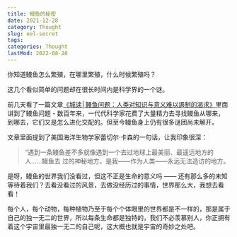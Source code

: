 ```yaml
---
title: 鳗鱼的秘密
date: 2021-12-28
category: Thought
slug: eel-secret
tags:
categories: Thought
lastMod: 2022-08-20
---
```

你知道鳗鱼怎么繁殖，在哪里繁殖，什么时候繁殖吗？

这几个看似简单的问题却在很长时间内是科学界的一个谜。

前几天看了一篇文章[《城读│鳗鱼问题：人类对知识与意义难以遏制的渴求》](https://mp.weixin.qq.com/s?__biz=MzA3ODA2NTM3NA==&mid=2667881143&idx=1&sn=5c1044a4337e6f8bc4550c1e32d9f19b&scene=21#wechat_redirect)里面讲到了鳗鱼问题 - 数百年来，一代代科学家花费了大量精力去寻找鳗鱼从哪来，到哪去，它们又是怎么进化交配的。但至今鳗鱼身上仍有很多谜团尚未解开。

文章里面提到了美国海洋生物学家蕾切尔·卡森的一句话，让我印象很深：

>“遇到一条鳗鱼差不多就像遇到一个去过地球上最美丽、最遥远地方的人……鳗鱼去 过的神秘地方，是我——作为人类——永远无法造访的地方。

是呀，鳗鱼的世界我们没看过，但这不正是生命的意义吗 —— 还有那么多的未知等待着我们？去看没看过的风景，去做没经历过的事情，世界那么大，我想去看看！

每个人，每个动物，每种植物乃至于每个个体眼里的世界都是不一样的，那是属于自己的独一无二的世界，所以每条生命都是独特的，我们不必羡慕别人，你正拥有着这个宇宙里最独一无二的自己呢，这大概也就是宇宙的奇妙之处吧。
